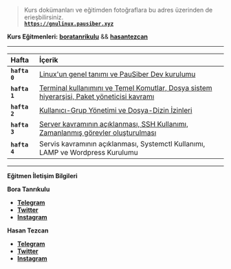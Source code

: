 > Kurs dokümanları ve eğitimden fotoğraflara bu adres üzerinden de erieşbilirsiniz.  
  [**`https://gnulinux.pausiber.xyz`**](https://gnulinux.pausiber.xyz)

**Kurs Eğitmenleri:** [**boratanrikulu**](https://github.com/boratanrikulu) && [**hasantezcan**](https://github.com/hasantezcan)

---

| Hafta | İçerik    |
| :------------- | :------------- |
| **`hafta 0`**      | [Linux'un genel tanımı ve PauSiber Dev kurulumu](hafta0/hafta0.md) |
| **`hafta 1`** | [Terminal kullanımını ve Temel Komutlar, Dosya sistem hiyerarşisi, Paket yöneticisi kavramı](hafta1/hafta1.md)|
| **`hafta 2`** | [Kullanıcı-Grup Yönetimi ve Dosya-Dizin İzinleri](hafta2/hafta2.md)|
| **`hafta 3`** | [Server kavramının açıklanması, SSH Kullanımı, Zamanlanmış görevler oluşturulması](hafta3/hafta3.md) | 
| **`hafta 4`** | Servis kavramının açıklanması, Systemctl Kullanımı, LAMP ve Wordpress Kurulumu | 

---

**Eğitmen İletişim Bilgileri**

**Bora Tanrıkulu**

- [**Telegram**](https://t.me/boratanrikulu/)
- [**Twitter**](https://twitter.com/boratanrikulu_/)
- [**Instagram**](https://www.instagram.com/boratanrikulu/)

**Hasan Tezcan**

- [**Telegram**](https://t.me/hasantezcan/)
- [**Twitter**](https://twitter.com/hasantezcann/)
- [**Instagram**](https://www.instagram.com/hasantezcn/)
